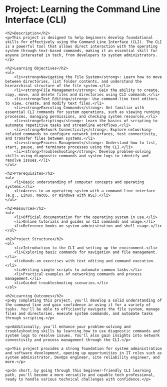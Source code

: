 <!DOCTYPE html>
<html lang="en">
<head>
    <meta charset="UTF-8">
    <meta name="viewport" content="width=device-width, initial-scale=1.0">
    <title>Learning the Command Line Interface (CLI)</title>
</head>
<body>
    <h1>Project: Learning the Command Line Interface (CLI)</h1>
    
    <h2>Description</h2>
    <p>This project is designed to help beginners develop foundational skills for effectively using the Command Line Interface (CLI). The CLI is a powerful tool that allows direct interaction with the operating system through text-based commands, making it an essential skill for anyone interested in tech, from developers to system administrators.</p>
    
    <h2>Learning Objectives</h2>
    <ul>
        <li><strong>Navigating the File System</strong>: Learn how to move between directories, list folder contents, and understand the hierarchical structure of the file system.</li>
        <li><strong>File Management</strong>: Gain the ability to create, copy, move, and delete files and directories using CLI commands.</li>
        <li><strong>Text Editing</strong>: Use command-line text editors to view, create, and modify text files.</li>
        <li><strong>Executing Commands</strong>: Get familiar with essential CLI commands for system operations, such as viewing running processes, managing permissions, and checking system resources.</li>
        <li><strong>Scripting</strong>: Learn the basics of scripting to automate repetitive tasks and streamline workflows.</li>
        <li><strong>Network Connectivity</strong>: Explore networking-related commands to configure network interfaces, test connectivity, and transfer files between systems.</li>
        <li><strong>Process Management</strong>: Understand how to list, start, pause, and terminate processes using the CLI.</li>
        <li><strong>Troubleshooting</strong>: Develop problem-solving skills using diagnostic commands and system logs to identify and resolve issues.</li>
    </ul>
    
    <h2>Prerequisites</h2>
    <ul>
        <li>Basic understanding of computer concepts and operating systems.</li>
        <li>Access to an operating system with a command-line interface (e.g., Linux, macOS, or Windows with WSL).</li>
    </ul>
    
    <h2>Resources</h2>
    <ul>
        <li>Official documentation for the operating system in use.</li>
        <li>Online tutorials and guides on CLI commands and usage.</li>
        <li>Reference books on system administration and shell usage.</li>
    </ul>
    
    <h2>Project Structure</h2>
    <ol>
        <li>Introduction to the CLI and setting up the environment.</li>
        <li>Exploring basic commands for navigation and file management.</li>
        <li>Hands-on exercises with text editing and command execution.</li>
        <li>Writing simple scripts to automate common tasks.</li>
        <li>Practical examples of networking commands and process management.</li>
        <li>Guided troubleshooting scenarios.</li>
    </ol>
    
    <h2>Learning Outcomes</h2>
    <p>By completing this project, you'll develop a solid understanding of the command line and gain confidence in using it for a variety of tasks. You'll be able to efficiently navigate the file system, manage files and directories, execute system commands, and automate tasks through scripting.</p>
    
    <p>Additionally, you'll enhance your problem-solving and troubleshooting skills by learning how to use diagnostic commands and system logs to resolve issues. You'll also gain insights into network connectivity and process management through the CLI.</p>
    
    <p>This project provides a strong foundation for system administration and software development, opening up opportunities in IT roles such as system administrator, DevOps engineer, site reliability engineer, and more.</p>
    
    <p>In short, by going through this beginner-friendly CLI learning path, you'll become a more versatile and capable tech professional, ready to handle various technical challenges with confidence.</p>
</body>
</html>
